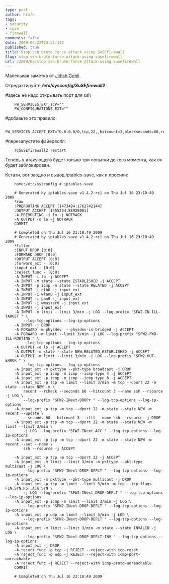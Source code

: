 ```yaml
---
type: post
author: hrafn
tags:
- security
- suse
- firewall
comments: false
date: 2009-06-22T13:21:14Z
published: true
title: Stop ssh brute force attack using SuSEfirewall
Slug: stop-ssh-brute-force-attack-using-susefirewall
url: /2009/06/stop-ssh-brute-force-attack-using-susefirewall
---
```


Маленькая заметка от [Jidish Gohil](http://lizards.opensuse.org/author/cyberorg/).

Отредактируйте **_/etc/sysconfig/SuSEfirewall2_**:

#здесь не надо открывать порт для ssh

		FW_SERVICES_EXT_TCP=""
		FW_CONFIGURATIONS_EXT=""

#добавьте это правило:

		FW_SERVICES_ACCEPT_EXT="0.0.0.0/0,tcp,22,,hitcount=3,blockseconds=60,recentname=ssh"

#перезапустите файерволл:

		rcSuSEfirewall2 restart

Теперь у атакующего будет только три попытки до того момента, как он будет
заблокирован.

Кстати, вот заодно и вывод iptables-save, как и просили:

		home:/etc/sysconfig # iptables-save

		# Generated by iptables-save v1.4.2-rc1 on Thu Jul 16 23:10:49 2009
		*raw
		:PREROUTING ACCEPT [1473494:1762742144]
		:OUTPUT ACCEPT [1455294:88928001]
		-A PREROUTING -i lo -j NOTRACK
		-A OUTPUT -o lo -j NOTRACK
		COMMIT

		# Completed on Thu Jul 16 23:10:49 2009
		# Generated by iptables-save v1.4.2-rc1 on Thu Jul 16 23:10:49 2009
		*filter
		:INPUT DROP [0:0]
		:FORWARD DROP [0:0]
		:OUTPUT ACCEPT [0:0]
		:forward_ext - [0:0]
		:input_ext - [0:0]
		:reject_func - [0:0]
		-A INPUT -i lo -j ACCEPT
		-A INPUT -m state --state ESTABLISHED -j ACCEPT
		-A INPUT -p icmp -m state --state RELATED -j ACCEPT
		-A INPUT -i eth0 -j input_ext
		-A INPUT -i wlan0 -j input_ext
		-A INPUT -i pan0 -j input_ext
		-A INPUT -i wmaster0 -j input_ext
		-A INPUT -j input_ext
		-A INPUT -m limit --limit 3/min -j LOG --log-prefix "SFW2-IN-ILL-TARGET " \
			--log-tcp-options --log-ip-options
		-A INPUT -j DROP
		-A FORWARD -m physdev  --physdev-is-bridged -j ACCEPT
		-A FORWARD -m limit --limit 3/min -j LOG --log-prefix "SFW2-FWD-ILL-ROUTING " \
			--log-tcp-options --log-ip-options
		-A OUTPUT -o lo -j ACCEPT
		-A OUTPUT -m state --state NEW,RELATED,ESTABLISHED -j ACCEPT
		-A OUTPUT -m limit --limit 3/min -j LOG --log-prefix "SFW2-OUT-ERROR " \
			--log-tcp-options --log-ip-options
		-A input_ext -m pkttype --pkt-type broadcast -j DROP
		-A input_ext -p icmp -m icmp --icmp-type 4 -j ACCEPT
		-A input_ext -p icmp -m icmp --icmp-type 8 -j ACCEPT
		-A input_ext -p tcp -m limit --limit 3/min -m tcp --dport 22 -m state --state NEW -m \
			recent --rcheck --seconds 60 --hitcount 3 --name ssh --rsource -j LOG \
			--log-prefix "SFW2-INext-DROPr " --log-tcp-options --log-ip-options
		-A input_ext -p tcp -m tcp --dport 22 -m state --state NEW -m recent --update \
			--seconds 60 --hitcount 3 --rttl --name ssh --rsource -j DROP
		-A input_ext -p tcp -m tcp --dport 22 -m state --state NEW -m limit --limit 3/min \
			-j LOG --log-prefix "SFW2-INext-ACC " --log-tcp-options --log-ip-options
		-A input_ext -p tcp -m tcp --dport 22 -m state --state NEW -m recent --set --name \
			ssh --rsource -j ACCEPT

		-A input_ext -p tcp -m tcp --dport 22 -j ACCEPT
		-A input_ext -m limit --limit 3/min -m pkttype --pkt-type multicast -j LOG \
			--log-prefix "SFW2-INext-DROP-DEFLT " --log-tcp-options --log-ip-options
		-A input_ext -m pkttype --pkt-type multicast -j DROP
		-A input_ext -p tcp -m limit --limit 3/min -m tcp --tcp-flags FIN,SYN,RST,ACK SYN \
			-j LOG --log-prefix "SFW2-INext-DROP-DEFLT " --log-tcp-options --log-ip-options
		-A input_ext -p icmp -m limit --limit 3/min -j LOG \
			--log-prefix "SFW2-INext-DROP-DEFLT " --log-tcp-options --log-ip-options
		-A input_ext -p udp -m limit --limit 3/min -j LOG \
			--log-prefix "SFW2-INext-DROP-DEFLT " --log-tcp-options --log-ip-options
		-A input_ext -m limit --limit 3/min -m state --state INVALID -j LOG \
			--log-prefix "SFW2-INext-DROP-DEFLT-INV " --log-tcp-options --log-ip-options
		-A input_ext -j DROP
		-A reject_func -p tcp -j REJECT --reject-with tcp-reset
		-A reject_func -p udp -j REJECT --reject-with icmp-port-unreachable
		-A reject_func -j REJECT --reject-with icmp-proto-unreachable
		COMMIT

		# Completed on Thu Jul 16 23:10:49 2009


